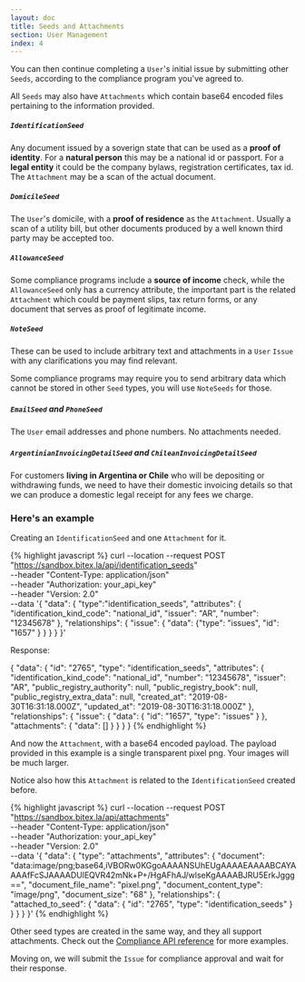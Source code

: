```yaml
---
layout: doc
title: Seeds and Attachments
section: User Management
index: 4
---
```


You can then continue completing a `User`'s initial issue by submitting other `Seeds`,
according to the compliance program you've agreed to.

All `Seeds` may also have `Attachments` which contain base64 encoded files pertaining
to the information provided.

##### `IdentificationSeed`
Any document issued by a soverign state that can be used as a __proof of identity__.
For a __natural person__ this may be a national id or passport.
For a __legal entity__ it could be the company bylaws, registration certificates, tax id.
The `Attachment` may be a scan of the actual document.

##### `DomicileSeed`
The `User`'s domicile, with a __proof of residence__ as the `Attachment`.
Usually a scan of a utility bill, but other documents produced by a well known third party may
be accepted too.

##### `AllowanceSeed`
Some compliance programs include a __source of income__ check, while the 
`AllowanceSeed` only has a currency attribute, the important part is the
related `Attachment` which could be payment slips, tax return forms, or any
document that serves as proof of legitimate income.

##### `NoteSeed`
These can be used to include arbitrary text and attachments in a `User`
`Issue` with any clarifications you may find relevant.

Some compliance programs may require you to send arbitrary data which cannot be
stored in other `Seed` types, you will use `NoteSeeds` for those.

##### `EmailSeed` and `PhoneSeed`
The `User` email addresses and phone numbers. No attachments needed.

##### `ArgentinianInvoicingDetailSeed` and `ChileanInvoicingDetailSeed`

For customers __living in Argentina or Chile__ who will be depositing or withdrawing
funds, we need to have their domestic invoicing details so that we can produce
a domestic legal receipt for any fees we charge.

### Here's an example

Creating an `IdentificationSeed` and one `Attachment` for it.

{% highlight javascript %}
curl --location --request POST "https://sandbox.bitex.la/api/identification_seeds" \
  --header "Content-Type: application/json" \
  --header "Authorization: your_api_key" \
  --header "Version: 2.0" \
  --data '{
    "data": {
      "type":"identification_seeds",
      "attributes": {
        "identification_kind_code": "national_id",
        "issuer": "AR",
        "number": "12345678"
      },
      "relationships": {
        "issue": { "data": {"type": "issues", "id": "1657" } }
      }
    }
  }'

Response:

{ "data": {
    "id": "2765",
    "type": "identification_seeds",
    "attributes": {
      "identification_kind_code": "national_id",
      "number": "12345678",
      "issuer": "AR",
      "public_registry_authority": null,
      "public_registry_book": null,
      "public_registry_extra_data": null,
      "created_at": "2019-08-30T16:31:18.000Z",
      "updated_at": "2019-08-30T16:31:18.000Z"
    },
    "relationships": {
      "issue": { "data": { "id": "1657", "type": "issues" } },
      "attachments": { "data": [] }
    }
  }
}
{% endhighlight %}

And now the `Attachment`, with a base64 encoded payload. The payload provided in this
example is a single transparent pixel png. Your images will be much larger.

Notice also how this `Attachment` is related to the `IdentificationSeed` 
created before.

{% highlight javascript %}
curl --location --request POST "https://sandbox.bitex.la/api/attachments" \
  --header "Content-Type: application/json" \
  --header "Authorization: your_api_key" \
  --header "Version: 2.0" \
  --data '{
    "data": {
      "type": "attachments",
      "attributes": {
        "document": "data:image/png;base64,iVBORw0KGgoAAAANSUhEUgAAAAEAAAABCAYAAAAfFcSJAAAADUlEQVR42mNk+P+/HgAFhAJ/wlseKgAAAABJRU5ErkJggg==",
        "document_file_name": "pixel.png",
        "document_content_type": "image/png",
        "document_size": "68"
      },
      "relationships": {
        "attached_to_seed": {
          "data": { "id": "2765", "type": "identification_seeds" }
        }
      }
    }
  }'
{% endhighlight %}

Other seed types are created in the same way, and they all support attachments.
Check out the [Compliance API reference](https://developers.bitex.la/?version=latest#5b26b3f8-7fa9-4f6b-9a7b-4be2ac689b73)
for more examples.

Moving on, we will submit the `Issue` for compliance approval and wait for their response.
